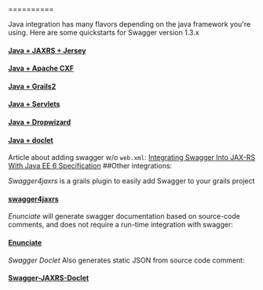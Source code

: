 ==========

Java integration has many flavors depending on the java framework you're using.  Here are some quickstarts for Swagger version 1.3.x

#### [Java + JAXRS + Jersey](https://github.com/wordnik/swagger-core/wiki/Java-JAXRS-Quickstart)

#### [Java + Apache CXF](https://github.com/wordnik/swagger-core/wiki/Java-CXF-Quickstart)

#### [Java + Grails2](https://github.com/wordnik/swagger-core/wiki/Java-grails2-Quickstart)

#### [Java + Servlets](https://github.com/wordnik/swagger-core/wiki/Servlet-Quickstart)

#### [Java + Dropwizard](https://github.com/wordnik/swagger-core/wiki/JavaDropwizard-Quickstart)

#### [Java + doclet](https://github.com/wordnik/swagger-core/wiki/JavaDoclet-Quickstart)

Article about adding swagger w/o `web.xml`:  [Integrating Swagger Into JAX-RS With Java EE 6 Specification](http://jmchung.github.io/blog/2013/12/14/integrating-swagger-into-jax-rs-with-java-ee-6-specification/)
##Other integrations:

*Swagger4jaxrs* is a grails plugin to easily add Swagger to your grails project

#### [swagger4jaxrs](https://github.com/nerdErg/swagger4jaxrs)

*Enunciate* will generate swagger documentation based on source-code comments, and does not require a run-time integration with swagger:

#### [Enunciate](http://enunciate.codehaus.org/index.html)

*Swagger Doclet* Also generates static JSON from source code comment:

#### [Swagger-JAXRS-Doclet](https://github.com/ryankennedy/swagger-jaxrs-doclet)